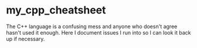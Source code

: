 # my_cpp_cheatsheet
The C++ language is a confusing mess and anyone who doesn't agree hasn't used it enough. Here I document issues I run into so I can look it back up if necessary.
